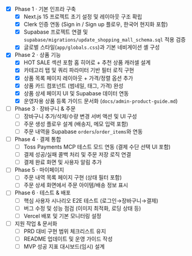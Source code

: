 - [x] Phase 1 · 기본 인프라 구축
  - [x] Next.js 15 프로젝트 초기 설정 및 레이아웃 구조 확립
  - [x] Clerk 인증 연동 (Sign in / Sign up 플로우, 한국어 현지화 포함)
  - [x] Supabase 프로젝트 연결 및 `supabase/migrations/update_shopping_mall_schema.sql` 적용 검증
  - [x] 글로벌 스타일(`app/globals.css`)과 기본 네비게이션 셸 구성
- [x] Phase 2 · 상품 기능
  - [x] HOT SALE 섹션 포함 홈 히어로 + 추천 상품 캐러셀 설계
  - [x] 카테고리 탭 및 쿼리 파라미터 기반 필터 로직 구현
  - [x] 상품 목록 페이지 레이아웃 + 가격/정렬 옵션 추가
  - [x] 상품 카드 컴포넌트 (썸네일, 태그, 가격) 완성
  - [x] 상품 상세 페이지 UI 및 Supabase 데이터 연동
  - [x] 운영자용 상품 등록 가이드 문서화 (`docs/admin-product-guide.md`)
- [ ] Phase 3 · 장바구니 & 주문
  - [ ] 장바구니 추가/삭제/수량 변경 서버 액션 및 UI 구성
  - [ ] 주문 생성 플로우 설계 (배송지, 메모 입력 포함)
  - [ ] 주문 내역을 Supabase `orders`/`order_items`와 연동
- [ ] Phase 4 · 결제 통합
  - [ ] Toss Payments MCP 테스트 모드 연동 (결제 수단 선택 UI 포함)
  - [ ] 결제 성공/실패 콜백 처리 및 주문 저장 로직 연결
  - [ ] 결제 완료 화면 및 사용자 알림 추가
- [ ] Phase 5 · 마이페이지
  - [ ] 주문 내역 목록 페이지 구현 (상태 필터 포함)
  - [ ] 주문 상세 화면에서 주문 아이템/배송 정보 표시
- [ ] Phase 6 · 테스트 & 배포
  - [ ] 핵심 사용자 시나리오 E2E 테스트 (로그인→장바구니→결제)
  - [ ] 버그 수정 및 성능 점검 (이미지 최적화, 로딩 상태 등)
  - [ ] Vercel 배포 및 기본 모니터링 설정
- [ ] 지원 작업 & 문서화
  - [ ] PRD 대비 구현 범위 체크리스트 유지
  - [ ] README 업데이트 및 운영 가이드 작성
  - [ ] MVP 성공 지표 대시보드(임시) 설계
